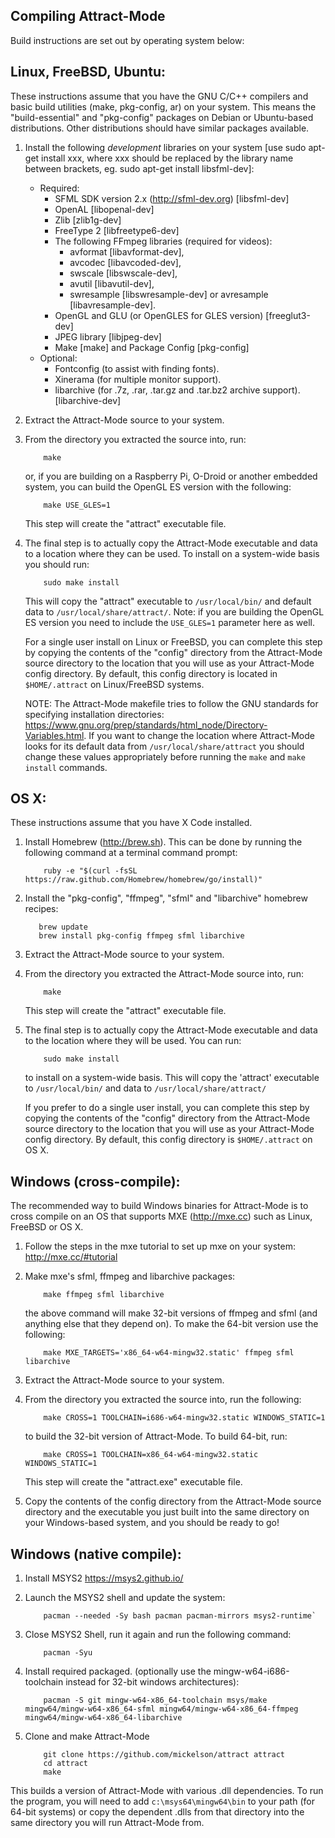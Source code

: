 Compiling Attract-Mode
----------------------

Build instructions are set out by operating system below:

Linux, FreeBSD, Ubuntu:
----------------------

These instructions assume that you have the GNU C/C++ compilers and basic
build utilities (make, pkg-config, ar) on your system.  This means the
"build-essential" and "pkg-config" packages on Debian or Ubuntu-based
distributions.  Other distributions should have similar packages available.

1. Install the following *development* libraries on your system [use sudo apt-get install xxx, where xxx should be replaced by the library name between brackets, eg. sudo apt-get install libsfml-dev]:
   * Required:
      - SFML SDK version 2.x (<http://sfml-dev.org>) [libsfml-dev]
      - OpenAL [libopenal-dev]
      - Zlib [zlib1g-dev]
      - FreeType 2 [libfreetype6-dev]
      - The following FFmpeg libraries (required for videos): 
          * avformat [libavformat-dev],
          * avcodec [libavcoded-dev], 
          * swscale [libswscale-dev], 
          * avutil [libavutil-dev],
          * swresample [libswresample-dev] or avresample [libavresample-dev].
      - OpenGL and GLU (or OpenGLES for GLES version) [freeglut3-dev]
      - JPEG library [libjpeg-dev]
      - Make [make] and Package Config [pkg-config]
   * Optional:
      - Fontconfig (to assist with finding fonts).
      - Xinerama (for multiple monitor support).
      - libarchive (for .7z, .rar, .tar.gz and .tar.bz2 archive support). [libarchive-dev]

2. Extract the Attract-Mode source to your system.

3. From the directory you extracted the source into, run:

           make

   or, if you are building on a Raspberry Pi, O-Droid or another embedded
   system, you can build the OpenGL ES version with the following:

           make USE_GLES=1

   This step will create the "attract" executable file.

4. The final step is to actually copy the Attract-Mode executable and data
   to a location where they can be used.  To install on a system-wide basis
   you should run:

           sudo make install

   This will copy the "attract" executable to `/usr/local/bin/` and default
   data to `/usr/local/share/attract/`.  Note: if you are building the OpenGL
   ES version you need to include the `USE_GLES=1` parameter here as well.

   For a single user install on Linux or FreeBSD, you can complete this step
   by copying the contents of the "config" directory from the Attract-Mode
   source directory to the location that you will use as your Attract-Mode
   config directory.  By default, this config directory is located in
   `$HOME/.attract` on Linux/FreeBSD systems.

   NOTE: The Attract-Mode makefile tries to follow the GNU standards for
   specifying installation directories: <https://www.gnu.org/prep/standards/html_node/Directory-Variables.html>.
   If you want to change the location where Attract-Mode looks for its default
   data from `/usr/local/share/attract` you should change these values
   appropriately before running the `make` and `make install` commands.

OS X:
-----

These instructions assume that you have X Code installed.

1. Install Homebrew (<http://brew.sh>).  This can be done by running the
   following command at a terminal command prompt:

           ruby -e "$(curl -fsSL https://raw.github.com/Homebrew/homebrew/go/install)"

2.  Install the "pkg-config", "ffmpeg", "sfml" and "libarchive" homebrew
    recipes:

           brew update
           brew install pkg-config ffmpeg sfml libarchive

3. Extract the Attract-Mode source to your system.

4. From the directory you extracted the Attract-Mode source into, run:

           make

   This step will create the "attract" executable file.

5. The final step is to actually copy the Attract-Mode executable and data to
   the location where they will be used.  You can run:

           sudo make install

   to install on a system-wide basis.  This will copy the 'attract' executable
   to `/usr/local/bin/` and data to `/usr/local/share/attract/`

   If you prefer to do a single user install, you can complete this step by
   copying the contents of the "config" directory from the Attract-Mode
   source directory to the location that you will use as your Attract-Mode
   config directory.  By default, this config directory is `$HOME/.attract` on
   OS X.

Windows (cross-compile):
------------------------

The recommended way to build Windows binaries for Attract-Mode is to cross
compile on an OS that supports MXE (<http://mxe.cc>) such as Linux, FreeBSD or
OS X.

1. Follow the steps in the mxe tutorial to set up mxe on your system:
   <http://mxe.cc/#tutorial>

2. Make mxe's sfml, ffmpeg and libarchive packages:

           make ffmpeg sfml libarchive

   the above command will make 32-bit versions of ffmpeg and sfml (and anything
   else that they depend on). To make the 64-bit version use the following:

           make MXE_TARGETS='x86_64-w64-mingw32.static' ffmpeg sfml libarchive

3. Extract the Attract-Mode source to your system.

4. From the directory you extracted the source into, run the following:

           make CROSS=1 TOOLCHAIN=i686-w64-mingw32.static WINDOWS_STATIC=1

   to build the 32-bit version of Attract-Mode. To build 64-bit, run:

           make CROSS=1 TOOLCHAIN=x86_64-w64-mingw32.static WINDOWS_STATIC=1

   This step will create the "attract.exe" executable file.

5. Copy the contents of the config directory from the Attract-Mode source
   directory and the executable you just built into the same directory on your
   Windows-based system, and you should be ready to go!

Windows (native compile):
-------------------------

1. Install MSYS2
   <https://msys2.github.io/>

2. Launch the MSYS2 shell and update the system:

           pacman --needed -Sy bash pacman pacman-mirrors msys2-runtime`

3. Close MSYS2 Shell,  run it again and run the following command:

           pacman -Syu

4. Install required packaged. (optionally use the mingw-w64-i686-toolchain
   instead for 32-bit windows architectures):

           pacman -S git mingw-w64-x86_64-toolchain msys/make mingw64/mingw-w64-x86_64-sfml mingw64/mingw-w64-x86_64-ffmpeg mingw64/mingw-w64-x86_64-libarchive

5. Clone and make Attract-Mode

           git clone https://github.com/mickelson/attract attract
           cd attract
           make

This builds a version of Attract-Mode with various .dll dependencies.  To
run the program, you will need to add `c:\msys64\mingw64\bin` to your path
(for 64-bit systems) or copy the dependent .dlls from that directory into
the same directory you will run Attract-Mode from.
